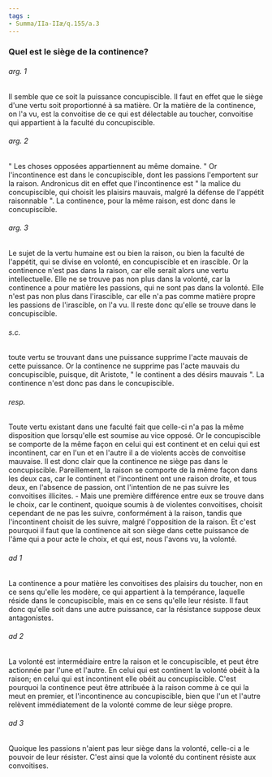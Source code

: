 ```yaml
---
tags : 
- Summa/IIa-IIæ/q.155/a.3
---
```


### Quel est le siège de la continence?

###### arg. 1
Il semble que ce soit la puissance concupiscible. Il faut en effet que le siège d'une vertu soit proportionné à sa matière. Or la matière de la continence, on l'a vu, est la convoitise de ce qui est délectable au toucher, convoitise qui appartient à la faculté du concupiscible. 

###### arg. 2
" Les choses opposées appartiennent au même domaine. " Or l'incontinence est dans le concupiscible, dont les passions l'emportent sur la raison. Andronicus dit en effet que l'incontinence est " la malice du concupiscible, qui choisit les plaisirs mauvais, malgré la défense de l'appétit raisonnable ". La continence, pour la même raison, est donc dans le concupiscible. 

###### arg. 3
Le sujet de la vertu humaine est ou bien la raison, ou bien la faculté de l'appétit, qui se divise en volonté, en concupiscible et en irascible. Or la continence n'est pas dans la raison, car elle serait alors une vertu intellectuelle. Elle ne se trouve pas non plus dans la volonté, car la continence a pour matière les passions, qui ne sont pas dans la volonté. Elle n'est pas non plus dans l'irascible, car elle n'a pas comme matière propre les passions de l'irascible, on l'a vu. Il reste donc qu'elle se trouve dans le concupiscible. 

###### s.c.
toute vertu se trouvant dans une puissance supprime l'acte mauvais de cette puissance. Or la continence ne supprime pas l'acte mauvais du concupiscible, puisque, dit Aristote, " le continent a des désirs mauvais ". La continence n'est donc pas dans le concupiscible. 

###### resp.
Toute vertu existant dans une faculté fait que celle-ci n'a pas la même disposition que lorsqu'elle est soumise au vice opposé. Or le concupiscible se comporte de la même façon en celui qui est continent et en celui qui est incontinent, car en l'un et en l'autre il a de violents accès de convoitise mauvaise. Il est donc clair que la continence ne siège pas dans le concupiscible. Pareillement, la raison se comporte de la même façon dans les deux cas, car le continent et l'incontinent ont une raison droite, et tous deux, en l'absence de passion, ont l'intention de ne pas suivre les convoitises illicites. - Mais une première différence entre eux se trouve dans le choix, car le continent, quoique soumis à de violentes convoitises, choisit cependant de ne pas les suivre, conformément à la raison, tandis que l'incontinent choisit de les suivre, malgré l'opposition de la raison. Et c'est pourquoi il faut que la continence ait son siège dans cette puissance de l'âme qui a pour acte le choix, et qui est, nous l'avons vu, la volonté. 

###### ad 1
La continence a pour matière les convoitises des plaisirs du toucher, non en ce sens qu'elle les modère, ce qui appartient à la tempérance, laquelle réside dans le concupiscible, mais en ce sens qu'elle leur résiste. Il faut donc qu'elle soit dans une autre puissance, car la résistance suppose deux antagonistes. 

###### ad 2
La volonté est intermédiaire entre la raison et le concupiscible, et peut être actionnée par l'une et l'autre. En celui qui est continent la volonté obéit à la raison; en celui qui est incontinent elle obéit au concupiscible. C'est pourquoi la continence peut être attribuée à la raison comme à ce qui la meut en premier, et l'incontinence au concupiscible, bien que l'un et l'autre relèvent immédiatement de la volonté comme de leur siège propre. 

###### ad 3
Quoique les passions n'aient pas leur siège dans la volonté, celle-ci a le pouvoir de leur résister. C'est ainsi que la volonté du continent résiste aux convoitises. 

